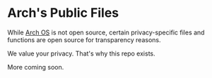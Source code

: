# Arch's Public Files

While [Arch OS](https://archos.io) is not open source, certain privacy-specific files and functions are open source for transparency reasons.

We value your privacy. That's why this repo exists.

More coming soon.
